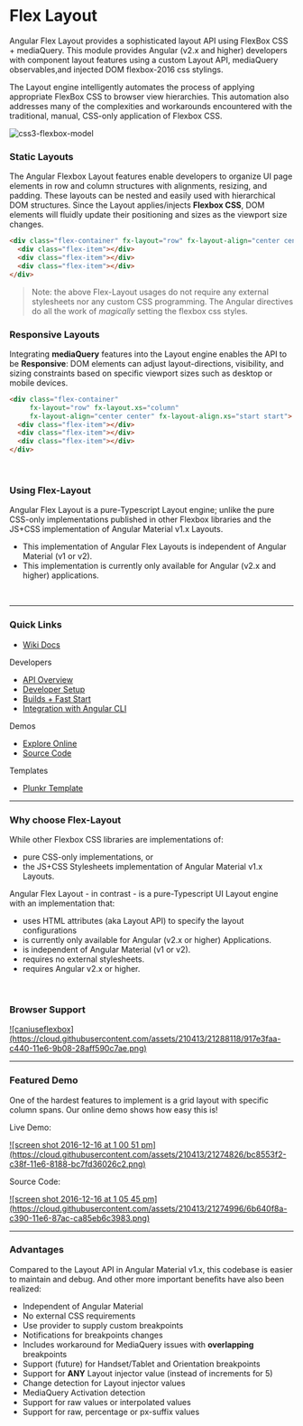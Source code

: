 # Flex Layout

Angular Flex Layout provides a sophisticated layout API using FlexBox CSS + mediaQuery. This module provides Angular (v2.x and higher) developers with component layout features using a custom Layout API, mediaQuery observables,and injected DOM flexbox-2016 css stylings.  

The Layout engine intelligently automates the process of applying appropriate FlexBox CSS to browser view hierarchies. This automation also addresses many of the complexities and workarounds encountered with the traditional, manual, CSS-only application of Flexbox CSS. 

![css3-flexbox-model](https://cloud.githubusercontent.com/assets/210413/20034148/49a4fb62-a382-11e6-9822-42b90dec69be.jpg)

### Static Layouts 

The Angular Flexbox Layout features enable developers to organize UI page elements in row and column structures with 
alignments, resizing, and padding. These layouts can be nested and easily used with hierarchical DOM structures. 
Since the Layout applies/injects **Flexbox CSS**, DOM elements will fluidly update their positioning and sizes as the  viewport size changes. 

```html
<div class="flex-container" fx-layout="row" fx-layout-align="center center">
  <div class="flex-item"></div>
  <div class="flex-item"></div>
  <div class="flex-item"></div>
</div> 
```

> Note: the above Flex-Layout usages do not require any external stylesheets nor any custom CSS programming. The Angular directives do all the work of *magically* setting the flexbox css styles.

### Responsive Layouts

Integrating **mediaQuery** features into the Layout engine enables the API to be **Responsive**: DOM elements can adjust layout-directions, visibility, and sizing constraints based on specific viewport sizes such as desktop or mobile devices. 

```html
<div class="flex-container" 
     fx-layout="row" fx-layout.xs="column" 
     fx-layout-align="center center" fx-layout-align.xs="start start">
  <div class="flex-item"></div>
  <div class="flex-item"></div>
  <div class="flex-item"></div>
</div> 
```

<br/>

### Using Flex-Layout

Angular Flex Layout is a pure-Typescript Layout engine; unlike the pure CSS-only implementations published in other Flexbox libraries  and the JS+CSS implementation of Angular Material v1.x Layouts. 

*  This implementation of Angular Flex Layouts is independent of Angular Material (v1 or v2).
*  This implementation is currently only available for Angular (v2.x and higher) applications.

<br/>

----

### Quick Links

*  [Wiki Docs](https://github.com/angular/flex-layout/wiki)

Developers

*  [API Overview](https://github.com/angular/flex-layout/wiki/API-Overview)
*  [Developer Setup](https://github.com/angular/flex-layout/wiki/Developer-Setup)
*  [Builds + Fast Start](https://github.com/angular/flex-layout/wiki/Fast-Starts)
*  [Integration with Angular CLI](https://github.com/angular/flex-layout/wiki/Integration-with-Angular-CLI)

Demos 

*  [Explore Online](https://tburleson-layouts-demos.firebaseapp.com/)
*  [Source Code](https://github.com/angular/flex-layout/blob/master/src/demo-app/app/demo-app-module.ts)

Templates

*  [Plunkr Template](https://plnkr.co/edit/h8hzyoEyqdCXmTBA7DfK?p=preview)

----


### Why choose Flex-Layout

While other Flexbox CSS libraries are implementations of:

* pure CSS-only implementations, or 
* the JS+CSS Stylesheets implementation of Angular Material v1.x Layouts.

Angular Flex Layout - in contrast - is a pure-Typescript UI Layout engine with an implementation that: 

*  uses HTML attributes (aka Layout API) to specify the layout configurations
*  is currently only available for Angular (v2.x or higher) Applications.
*  is independent of Angular Material (v1 or v2).
*  requires no external stylesheets.
*  requires Angular v2.x or higher.

<br/>

### Browser Support

<a href="http://caniuse.com/#feat=flexbox" target="_blank">
![caniuseflexbox](https://cloud.githubusercontent.com/assets/210413/21288118/917e3faa-c440-11e6-9b08-28aff590c7ae.png)
</a>

<br/>

----

### Featured Demo

One of the hardest features to implement is a grid layout with specific column spans. Our online demo shows how easy this is!

Live Demo:

<a href="https://tburleson-layouts-demos.firebaseapp.com/#/stackoverflow" target="_blank">
![screen shot 2016-12-16 at 1 00 51 pm](https://cloud.githubusercontent.com/assets/210413/21274826/bc8553f2-c38f-11e6-8188-bc7fd36026c2.png)
</a>

Source Code:

<a href="https://github.com/angular/flex-layout/blob/master/src/demo-app/app/stack-overflow/columnSpan.demo.ts#L23" target="_blank">
![screen shot 2016-12-16 at 1 05 45 pm](https://cloud.githubusercontent.com/assets/210413/21274996/6b640f8a-c390-11e6-87ac-ca85eb6c3983.png)
</a>

 
<br/>

----

### Advantages 

Compared to the Layout API in Angular Material v1.x, this codebase is easier to maintain and debug.
And other more important benefits have also been realized:

*  Independent of Angular Material 
*  No external CSS requirements
*  Use provider to supply custom breakpoints
*  Notifications for breakpoints changes
  *  Includes workaround for MediaQuery issues with **overlapping** breakpoints
*  Support (future) for Handset/Tablet and Orientation breakpoints
*  Support for **ANY** Layout injector value (instead of increments for 5)
*  Change detection for Layout injector values
*  MediaQuery Activation detection 
*  Support for raw values or interpolated values
*  Support for raw, percentage or px-suffix values